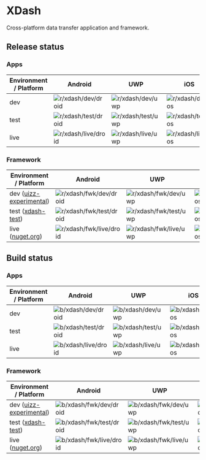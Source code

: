 # XDash
Cross-platform data transfer application and framework.

## Release status

### Apps

|Environment / Platform | Android                                   | UWP                                   | iOS                                   | macOS                                     | Linux                                     | CLI                                           |
|-----------------------|-------------------------------------------|---------------------------------------|---------------------------------------|-------------------------------------------|-------------------------------------------|-----------------------------------------------|
|dev                    | ![r/xdash/dev/droid][r/xdash/dev/droid]   | ![r/xdash/dev/uwp][r/xdash/dev/uwp]   | ![r/xdash/dev/ios][r/xdash/dev/ios]   | ![r/xdash/dev/macos][r/xdash/dev/macos]   | ![r/xdash/dev/linux][r/xdash/dev/linux]   | ![r/xdash/dev/netcore][r/xdash/dev/netcore]   | 
|test                   | ![r/xdash/test/droid][r/xdash/test/droid] | ![r/xdash/test/uwp][r/xdash/test/uwp] | ![r/xdash/test/ios][r/xdash/test/ios] | ![r/xdash/test/macos][r/xdash/test/macos] | ![r/xdash/test/linux][r/xdash/test/linux] | ![r/xdash/test/netcore][r/xdash/test/netcore] |
|live                   | ![r/xdash/live/droid][r/xdash/live/droid] | ![r/xdash/live/uwp][r/xdash/live/uwp] | ![r/xdash/live/ios][r/xdash/live/ios] | ![r/xdash/live/macos][r/xdash/live/macos] | ![r/xdash/live/linux][r/xdash/live/linux] | ![r/xdash/live/netcore][r/xdash/live/netcore] |

### Framework

|Environment / Platform                         | Android                                           | UWP                                           | iOS                                           | macOS                                             | Linux                                             | netocre2.0                                            |
|-----------------------------------------------|---------------------------------------------------|-----------------------------------------------|-----------------------------------------------|---------------------------------------------------|---------------------------------------------------|-------------------------------------------------------|
|dev ([uizz-experimental][uizz-experimental])   | ![r/xdash/fwk/dev/droid][r/xdash/fwk/dev/droid]   | ![r/xdash/fwk/dev/uwp][r/xdash/fwk/dev/uwp]   | ![r/xdash/fwk/dev/ios][r/xdash/fwk/dev/ios]   | ![r/xdash/fwk/dev/macos][r/xdash/fwk/dev/macos]   | ![r/xdash/fwk/dev/linux][r/xdash/fwk/dev/linux]   | ![r/xdash/fwk/dev/netcore][r/xdash/fwk/dev/netcore]   | 
|test ([xdash-test][xdash-test])                | ![r/xdash/fwk/test/droid][r/xdash/fwk/test/droid] | ![r/xdash/fwk/test/uwp][r/xdash/fwk/test/uwp] | ![r/xdash/fwk/test/ios][r/xdash/fwk/test/ios] | ![r/xdash/fwk/test/macos][r/xdash/fwk/test/macos] | ![r/xdash/fwk/test/linux][r/xdash/fwk/test/linux] | ![r/xdash/fwk/test/netcore][r/xdash/fwk/test/netcore] |
|live ([nuget.org][nuget-org])                  | ![r/xdash/fwk/live/droid][r/xdash/fwk/live/droid] | ![r/xdash/fwk/live/uwp][r/xdash/fwk/live/uwp] | ![r/xdash/fwk/live/ios][r/xdash/fwk/live/ios] | ![r/xdash/fwk/live/macos][r/xdash/fwk/live/macos] | ![r/xdash/fwk/live/linux][r/xdash/fwk/live/linux] | ![r/xdash/fwk/live/netcore][r/xdash/fwk/live/netcore] |

## Build status

### Apps

|Environment / Platform | Android                                   | UWP                                   | iOS                                   | macOS                                     | Linux                                     | CLI                                           |
|-----------------------|-------------------------------------------|---------------------------------------|---------------------------------------|-------------------------------------------|-------------------------------------------|-----------------------------------------------|
|dev                    | ![b/xdash/dev/droid][b/xdash/dev/droid]   | ![b/xdash/dev/uwp][b/xdash/dev/uwp]   | ![b/xdash/dev/ios][b/xdash/dev/ios]   | ![b/xdash/dev/macos][b/xdash/dev/macos]   | ![b/xdash/dev/linux][b/xdash/dev/linux]   | ![b/xdash/dev/netcore][b/xdash/dev/netcore]   | 
|test                   | ![b/xdash/test/droid][b/xdash/test/droid] | ![b/xdash/test/uwp][b/xdash/test/uwp] | ![b/xdash/test/ios][b/xdash/test/ios] | ![b/xdash/test/macos][b/xdash/test/macos] | ![b/xdash/test/linux][b/xdash/test/linux] | ![b/xdash/test/netcore][b/xdash/test/netcore] |
|live                   | ![b/xdash/live/droid][b/xdash/live/droid] | ![b/xdash/live/uwp][b/xdash/live/uwp] | ![b/xdash/live/ios][b/xdash/live/ios] | ![b/xdash/live/macos][b/xdash/live/macos] | ![b/xdash/live/linux][b/xdash/live/linux] | ![b/xdash/live/netcore][b/xdash/live/netcore] |

### Framework

|Environment / Platform                         | Android                                           | UWP                                           | iOS                                           | macOS                                             | Linux                                             | netocre2.0                                            |
|-----------------------------------------------|---------------------------------------------------|-----------------------------------------------|-----------------------------------------------|---------------------------------------------------|---------------------------------------------------|-------------------------------------------------------|
|dev ([uizz-experimental][uizz-experimental])   | ![b/xdash/fwk/dev/droid][b/xdash/fwk/dev/droid]   | ![b/xdash/fwk/dev/uwp][b/xdash/fwk/dev/uwp]   | ![b/xdash/fwk/dev/ios][b/xdash/fwk/dev/ios]   | ![b/xdash/fwk/dev/macos][b/xdash/fwk/dev/macos]   | ![b/xdash/fwk/dev/linux][b/xdash/fwk/dev/linux]   | ![b/xdash/fwk/dev/netcore][b/xdash/fwk/dev/netcore]   | 
|test ([xdash-test][xdash-test])                | ![b/xdash/fwk/test/droid][b/xdash/fwk/test/droid] | ![b/xdash/fwk/test/uwp][b/xdash/fwk/test/uwp] | ![b/xdash/fwk/test/ios][b/xdash/fwk/test/ios] | ![b/xdash/fwk/test/macos][b/xdash/fwk/test/macos] | ![b/xdash/fwk/test/linux][b/xdash/fwk/test/linux] | ![b/xdash/fwk/test/netcore][b/xdash/fwk/test/netcore] |
|live ([nuget.org][nuget-org])                  | ![b/xdash/fwk/live/droid][b/xdash/fwk/live/droid] | ![b/xdash/fwk/live/uwp][b/xdash/fwk/live/uwp] | ![b/xdash/fwk/live/ios][b/xdash/fwk/live/ios] | ![b/xdash/fwk/live/macos][b/xdash/fwk/live/macos] | ![b/xdash/fwk/live/linux][b/xdash/fwk/live/linux] | ![b/xdash/fwk/live/netcore][b/xdash/fwk/live/netcore] |

[uizz-experimental]: https://www.myget.org/F/uizz-experimental/api/v3/index.json
[xdash-test]: https://www.google.com/
[nuget-org]: https://www.google.com/





[b/xdash/dev/droid]: https://uizz.visualstudio.com/_apis/public/build/definitions/0693d9f8-6ad5-479a-9a20-84b3ff321d32/6/badge
[b/xdash/test/droid]: https://uizz.visualstudio.com/_apis/public/build/definitions/0693d9f8-6ad5-479a-9a20-84b3ff321d32/9/badge
[b/xdash/live/droid]: https://uizz.visualstudio.com/_apis/public/build/definitions/0693d9f8-6ad5-479a-9a20-84b3ff321d32/10/badge

[b/xdash/dev/uwp]: https://uizz.visualstudio.com/_apis/public/build/definitions/0693d9f8-6ad5-479a-9a20-84b3ff321d32/8/badge
[b/xdash/test/uwp]: REPLACE_ME
[b/xdash/live/uwp]: REPLACE_ME

[b/xdash/dev/ios]: REPLACE_ME
[b/xdash/test/ios]: REPLACE_ME
[b/xdash/live/ios]: REPLACE_ME

[b/xdash/dev/macos]: REPLACE_ME
[b/xdash/test/macos]: REPLACE_ME
[b/xdash/live/macos]: REPLACE_ME

[b/xdash/dev/linux]: REPLACE_ME
[b/xdash/test/linux]: REPLACE_ME
[b/xdash/live/linux]: REPLACE_ME

[b/xdash/dev/netcore]: REPLACE_ME
[b/xdash/test/netcore]: REPLACE_ME
[b/xdash/live/netcore]: REPLACE_ME

[b/xdash/fwk/dev/droid]: REPLACE_ME
[b/xdash/fwk/test/droid]: REPLACE_ME
[b/xdash/fwk/live/droid]: REPLACE_ME

[b/xdash/fwk/dev/uwp]: REPLACE_ME
[b/xdash/fwk/test/uwp]: REPLACE_ME
[b/xdash/fwk/live/uwp]: REPLACE_ME

[b/xdash/fwk/dev/ios]: REPLACE_ME
[b/xdash/fwk/test/ios]: REPLACE_ME
[b/xdash/fwk/live/ios]: REPLACE_ME

[b/xdash/fwk/dev/macos]: REPLACE_ME
[b/xdash/fwk/test/macos]: REPLACE_ME
[b/xdash/fwk/live/macos]: REPLACE_ME

[b/xdash/fwk/dev/linux]: REPLACE_ME
[b/xdash/fwk/test/linux]: REPLACE_ME
[b/xdash/fwk/live/linux]: REPLACE_ME

[b/xdash/fwk/dev/netcore]: REPLACE_ME
[b/xdash/fwk/test/netcore]: REPLACE_ME
[b/xdash/fwk/live/netcore]: REPLACE_ME




[r/xdash/dev/droid]: REPLACE_ME
[r/xdash/test/droid]: REPLACE_ME
[r/xdash/live/droid]: REPLACE_ME
 
[r/xdash/dev/uwp]: REPLACE_ME
[r/xdash/test/uwp]: REPLACE_ME
[r/xdash/live/uwp]: REPLACE_ME
 
[r/xdash/dev/ios]: REPLACE_ME
[r/xdash/test/ios]: REPLACE_ME
[r/xdash/live/ios]: REPLACE_ME
 
[r/xdash/dev/macos]: REPLACE_ME
[r/xdash/test/macos]: REPLACE_ME
[r/xdash/live/macos]: REPLACE_ME
 
[r/xdash/dev/linux]: REPLACE_ME
[r/xdash/test/linux]: REPLACE_ME
[r/xdash/live/linux]: REPLACE_ME
 
[r/xdash/dev/netcore]: REPLACE_ME
[r/xdash/test/netcore]: REPLACE_ME
[r/xdash/live/netcore]: REPLACE_ME

[r/xdash/fwk/dev/droid]: REPLACE_ME
[r/xdash/fwk/test/droid]: REPLACE_ME
[r/xdash/fwk/live/droid]: REPLACE_ME

[r/xdash/fwk/dev/uwp]: REPLACE_ME
[r/xdash/fwk/test/uwp]: REPLACE_ME
[r/xdash/fwk/live/uwp]: REPLACE_ME

[r/xdash/fwk/dev/ios]: REPLACE_ME
[r/xdash/fwk/test/ios]: REPLACE_ME
[r/xdash/fwk/live/ios]: REPLACE_ME

[r/xdash/fwk/dev/macos]: REPLACE_ME
[r/xdash/fwk/test/macos]: REPLACE_ME
[r/xdash/fwk/live/macos]: REPLACE_ME

[r/xdash/fwk/dev/linux]: REPLACE_ME
[r/xdash/fwk/test/linux]: REPLACE_ME
[r/xdash/fwk/live/linux]: REPLACE_ME

[r/xdash/fwk/dev/netcore]: REPLACE_ME
[r/xdash/fwk/test/netcore]: REPLACE_ME
[r/xdash/fwk/live/netcore]: REPLACE_ME